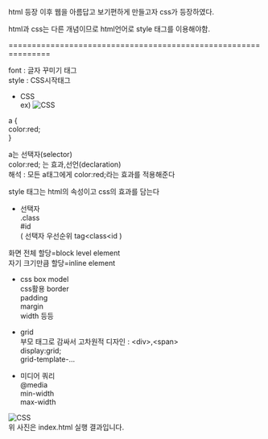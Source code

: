 html 등장 이후 웹을 아름답고 보기편하게 만들고자 css가 등장하였다.  
  
html과 css는 다른 개념이므로 html언어로 style 태그를 이용해야함.  

===============================================================

font : 글자 꾸미기 태그  
style : CSS시작태그  
  
  
+ CSS  
ex)
![CSS](http://drive.google.com/uc?export=view&id=1F4ipyravnzD8xhOskCswvQSAzXMSiUYp)  
  
a {  
color:red;  
}  
  
a는 선택자(selector)   
color:red; 는 효과,선언(declaration)  
해석 : 모든 a태그에게 color:red;라는 효과를 적용해준다  
  
style 태그는 html의 속성이고 css의 효과를 담는다  
  
+ 선택자  
.class  
#id  
( 선택자 우선순위 tag<class<id )  
  
화면 전체 할당=block level element  
자기 크기만큼 할당=inline element  
  
+ css box model  
css활용 border  
        padding  
        margin  
        width 등등  
  
+ grid  
부모 태그로 감싸서 고차원적 디자인 : \<div>,\<span>  
display:grid;  
grid-template-...  
  
+ 미디어 쿼리  
@media  
min-width  
max-width  


![CSS](http://drive.google.com/uc?export=view&id=1F4ipyravnzD8xhOskCswvQSAzXMSiUYp)  
위 사진은 index.html 실행 결과입니다.
